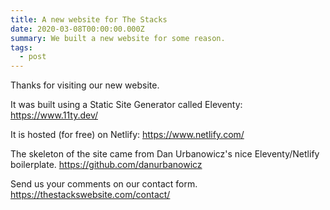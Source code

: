 ```yaml
---
title: A new website for The Stacks
date: 2020-03-08T00:00:00.000Z
summary: We built a new website for some reason.
tags:
  - post
---
```


Thanks for visiting our new website. 

It was built using a Static Site Generator called Eleventy: https://www.11ty.dev/

It is hosted (for free) on Netlify: https://www.netlify.com/

The skeleton of the site came from Dan Urbanowicz's nice Eleventy/Netlify boilerplate. https://github.com/danurbanowicz

Send us your comments on our contact form. https://thestackswebsite.com/contact/